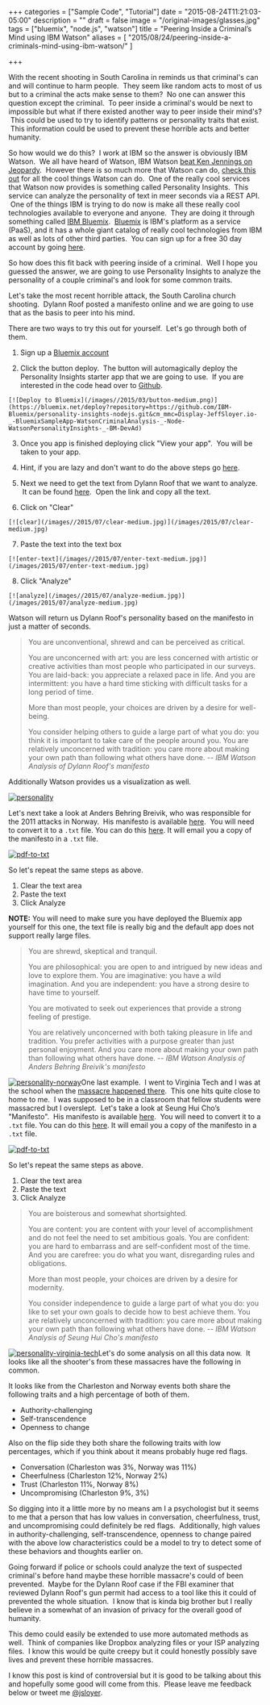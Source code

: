 +++
categories = ["Sample Code", "Tutorial"]
date = "2015-08-24T11:21:03-05:00"
description = ""
draft = false
image = "/original-images/glasses.jpg"
tags = ["bluemix", "node.js", "watson"]
title = "Peering Inside a Criminal’s Mind using IBM Watson"
aliases = [
    "2015/08/24/peering-inside-a-criminals-mind-using-ibm-watson/"
]

+++

With the recent shooting in South Carolina in reminds us that criminal's can and will continue to harm people.  They seem like random acts to most of us but to a criminal the acts make sense to them?  No one can answer this question except the criminal.  To peer inside a criminal's would be next to impossible but what if there existed another way to peer inside their mind's?  This could be used to try to identify patterns or personality traits that exist.  This information could be used to prevent these horrible acts and better humanity.<!-- more -->

So how would we do this?  I work at IBM so the answer is obviously IBM Watson.  We all have heard of Watson, IBM Watson [beat Ken Jennings on Jeopardy](http://blog.ted.com/how-did-supercomputer-watson-beat-jeopardy-champion-ken-jennings-experts-discuss/).  However there is so much more that Watson can do, [check this out](https://console.ng.bluemix.net/catalog?cm_mmc=Display-JeffSloyer.io-_-BluemixSampleApp-WatsonCriminalAnalysis-_-Node-WatsonPersonalityInsights-_-BM-DevAd) for all the cool things Watson can do.  One of the really cool services that Watson now provides is something called Personality Insights.  This service can analyze the personality of text in meer seconds via a REST API.  One of the things IBM is trying to do now is make all these really cool technologies available to everyone and anyone.  They are doing it through something called [IBM Bluemix](http://bluemix.net/?cm_mmc=Display-JeffSloyer.io-_-BluemixSampleApp-WatsonCriminalAnalysis-_-Node-WatsonPersonalityInsights-_-BM-DevAd).  [Bluemix](http://bluemix.net/?cm_mmc=Display-JeffSloyer.io-_-BluemixSampleApp-WatsonCriminalAnalysis-_-Node-WatsonPersonalityInsights-_-BM-DevAd) is IBM's platform as a service (PaaS), and it has a whole giant catalog of really cool technologies from IBM as well as lots of other third parties.  You can sign up for a free 30 day account by going [here](http://bluemix.net/?cm_mmc=Display-JeffSloyer.io-_-BluemixSampleApp-WatsonCriminalAnalysis-_-Node-WatsonPersonalityInsights-_-BM-DevAd).

So how does this fit back with peering inside of a criminal.  Well I hope you guessed the answer, we are going to use Personality Insights to analyze the personality of a couple criminal's and look for some common traits.

Let's take the most recent horrible attack, the South Carolina church shooting.  Dylann Roof posted a manifesto online and we are going to use that as the basis to peer into his mind.

There are two ways to try this out for yourself.  Let's go through both of them.




  1. Sign up a [Bluemix account](http://bluemix.net/?cm_mmc=Display-JeffSloyer.io-_-BluemixSampleApp-WatsonCriminalAnalysis-_-Node-WatsonPersonalityInsights-_-BM-DevAd)


  2. Click the button deploy.  The button will automagically deploy the Personality Insights starter app that we are going to use.  If you are interested in the code head over to [Github](https://github.com/IBM-Bluemix/personality-insights-nodejs).

    [![Deploy to Bluemix](/images//2015/03/button-medium.png)](https://bluemix.net/deploy?repository=https://github.com/IBM-Bluemix/personality-insights-nodejs.git&cm_mmc=Display-JeffSloyer.io-_-BluemixSampleApp-WatsonCriminalAnalysis-_-Node-WatsonPersonalityInsights-_-BM-DevAd)


  3. Once you app is finished deploying click "View your app".  You will be taken to your app.


  4. Hint, if you are lazy and don't want to do the above steps go [here](http://watson-um-demo.mybluemix.net).


  5. Next we need to get the text from Dylann Roof that we want to analyze.  It can be found [here](http://lastrhodesian.com/data/documents/rtf88.txt).  Open the link and copy all the text.


  6. Click on "Clear"

    [![clear](/images//2015/07/clear-medium.jpg)](/images/2015/07/clear-medium.jpg)


  7. Paste the text into the text box

    [![enter-text](/images//2015/07/enter-text-medium.jpg)](/images/2015/07/enter-text-medium.jpg)


  8. Click "Analyze"

    [![analyze](/images//2015/07/analyze-medium.jpg)](/images/2015/07/analyze-medium.jpg)


Watson will return us Dylann Roof's personality based on the manifesto in just a matter of seconds.


<blockquote>You are unconventional, shrewd and can be perceived as critical.

You are unconcerned with art: you are less concerned with artistic or creative activities than most people who participated in our surveys. You are laid-back: you appreciate a relaxed pace in life. And you are intermittent: you have a hard time sticking with difficult tasks for a long period of time.

More than most people, your choices are driven by a desire for well-being.

You consider helping others to guide a large part of what you do: you think it is important to take care of the people around you. You are relatively unconcerned with tradition: you care more about making your own path than following what others have done.<cite> -- IBM Watson Analysis of Dylann Roof's manifesto</cite></blockquote>


Additionally Watson provides us a visualization as well.

[![personality](/images//2015/07/personality-medium.jpg)](/images/2015/07/personality-medium.jpg)

Let's next take a look at Anders Behring Breivik, who was responsible for the 2011 attacks in Norway.  His manifesto is available [here](https://info.publicintelligence.net/AndersBehringBreivikManifesto.pdf).  You will need to convert it to a `.txt` file. You can do this [here](http://www.zamzar.com/convert/pdf-to-txt/). It will email you a copy of the manifesto in a `.txt` file.

[![pdf-to-txt](/images//2015/07/pdf-to-txt-medium.jpg)](/images/2015/07/pdf-to-txt-medium.jpg)

So let's repeat the same steps as above.

  1. Clear the text area
  2. Paste the text
  3. Click Analyze


**NOTE:** You will need to make sure you have deployed the Bluemix app yourself for this one, the text file is really big and the default app does not support really large files.


<blockquote>You are shrewd, skeptical and tranquil.

You are philosophical: you are open to and intrigued by new ideas and love to explore them. You are imaginative: you have a wild imagination. And you are independent: you have a strong desire to have time to yourself.

You are motivated to seek out experiences that provide a strong feeling of prestige.

You are relatively unconcerned with both taking pleasure in life and tradition. You prefer activities with a purpose greater than just personal enjoyment. And you care more about making your own path than following what others have done.  <cite> -- IBM Watson Analysis of Anders Behring Breivik's manifesto</cite></blockquote>


[![personality-norway](/images//2015/07/personality-norway-medium.jpg)](/images/2015/07/personality-norway-medium.jpg)One last example.  I went to Virginia Tech and I was at the school when the [massacre happened there](http://www.cnn.com/2013/10/31/us/virginia-tech-shootings-fast-facts/).  This one hits quite close to home to me.  I was supposed to be in a classroom that fellow students were massacred but I overslept.  Let's take a look at Seung Hui Cho’s "Manifesto".  His manifesto is available [here](https://schoolshooters.info/sites/default/files/cho_manifesto_1.1.pdf).  You will need to convert it to a `.txt` file. You can do this [here](http://www.zamzar.com/convert/pdf-to-txt/). It will email you a copy of the manifesto in a `.txt` file.

[![pdf-to-txt](/images//2015/07/pdf-to-txt-medium.jpg)](/images/2015/07/pdf-to-txt-medium.jpg)

So let's repeat the same steps as above.

  1. Clear the text area
  2. Paste the text
  3. Click Analyze




<blockquote>You are boisterous and somewhat shortsighted.

You are content: you are content with your level of accomplishment and do not feel the need to set ambitious goals. You are confident: you are hard to embarrass and are self-confident most of the time. And you are carefree: you do what you want, disregarding rules and obligations.

More than most people, your choices are driven by a desire for modernity.

You consider independence to guide a large part of what you do: you like to set your own goals to decide how to best achieve them. You are relatively unconcerned with tradition: you care more about making your own path than following what others have done. <cite> -- IBM Watson Analysis of Seung Hui Cho's manifesto</cite></blockquote>


[![personality-virginia-tech](/images/2015/07/personality-virginia-tech-medium.jpg)](/images/2015/07/personality-virginia-tech-medium.jpg)Let's do some analysis on all this data now.  It looks like all the shooter's from these massacres have the following in common.

It looks like from the Charleston and Norway events both share the following traits and a high percentage of both of them.

  * Authority-challenging
  * Self-transcendence
  * Openness to change


Also on the flip side they both share the following traits with low percentages, which if you think about it means probably huge red flags.


  * Conversation (Charleston was 3%, Norway was 11%)
  * Cheerfulness (Charleston 12%, Norway 2%)
  * Trust (Charleston 11%, Norway 8%)
  * Uncompromising (Charleston 9%, 3%)


So digging into it a little more by no means am I a psychologist but it seems to me that a person that has low values in conversation, cheerfulness, trust, and uncompromising could definitely be red flags.  Additionally, high values in authority-challenging, self-transcendence, openness to change paired with the above low characteristics could be a model to try to detect some of these behaviors and thoughts earlier on.

Going forward if police or schools could analyze the text of suspected criminal's before hand maybe these horrible massacre's could of been prevented.  Maybe for the Dylann Roof case if the FBI examiner that reviewed Dylann Roof's gun permit had access to a tool like this it could of prevented the whole situation.  I know that is kinda big brother but I really believe in a somewhat of an invasion of privacy for the overall good of humanity.

This demo could easily be extended to use more automated methods as well.  Think of companies like Dropbox analyzing files or your ISP analyzing files.  I know this would be quite creepy but it could honestly possibly save lives and prevent these horrible massacres.

I know this post is kind of controversial but it is good to be talking about this and hopefully some good will come from this.  Please leave me feedback below or tweet me [@jsloyer](http://twitter.com/jsloyer).
